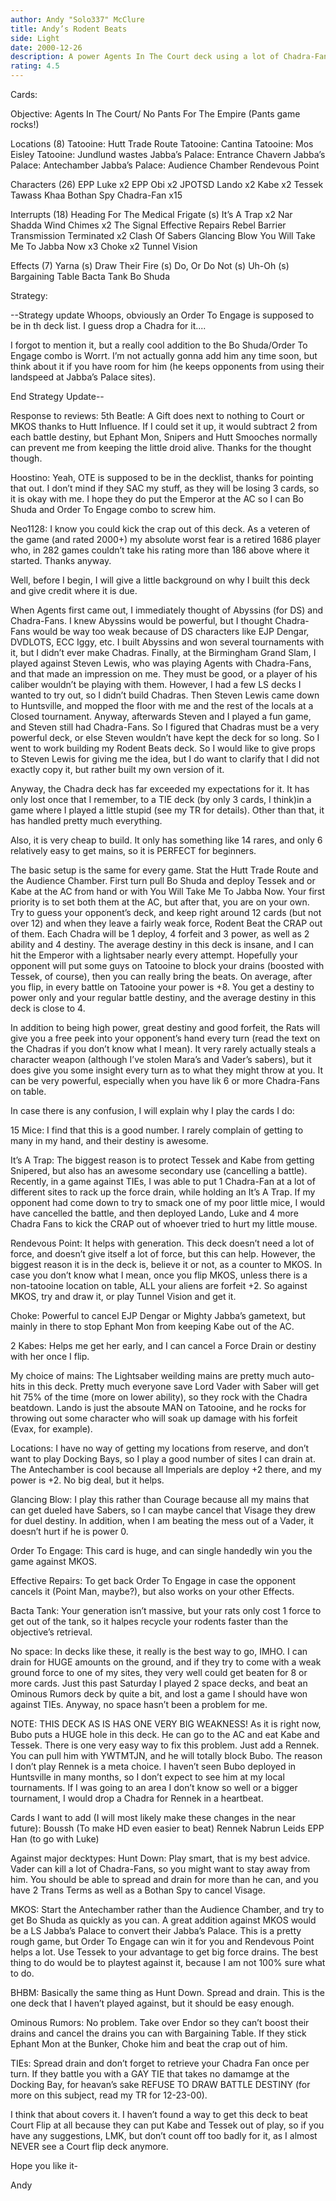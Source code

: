 ```yaml
---
author: Andy "Solo337" McClure
title: Andy’s Rodent Beats
side: Light
date: 2000-12-26
description: A power Agents In The Court deck using a lot of Chadra-Fans, backed with a few choice mains enginerred to bring the beats, but also have force drain potential when needed.
rating: 4.5
---
```

Cards: 


Objective:
Agents In The Court/ No Pants For The Empire (Pants game rocks!)

Locations (8)
Tatooine: Hutt Trade Route
Tatooine: Cantina
Tatooine: Mos Eisley
Tatooine: Jundlund wastes
Jabba’s Palace: Entrance Chavern
Jabba’s Palace: Antechamber
Jabba’s Palace: Audience Chamber
Rendevous Point

Characters (26)
EPP Luke x2
EPP Obi x2
JPOTSD Lando x2
Kabe x2
Tessek
Tawass Khaa
Bothan Spy
Chadra-Fan x15

Interrupts (18)
Heading For The Medical Frigate (s)
It’s A Trap x2
Nar Shadda Wind Chimes x2
The Signal
Effective Repairs
Rebel Barrier
Transmission Terminated x2
Clash Of Sabers
Glancing Blow
You Will Take Me To Jabba Now x3
Choke x2
Tunnel Vision

Effects (7)
Yarna (s)
Draw Their Fire (s)
Do, Or Do Not (s)
Uh-Oh (s)
Bargaining Table
Bacta Tank
Bo Shuda 

Strategy: 

--Strategy update
Whoops, obviously an Order To Engage is supposed to be in th deck list. I guess drop a Chadra for it....

I forgot to mention it, but a really cool addition to the Bo Shuda/Order To Engage combo is Worrt. I’m not actually gonna add him any time soon, but think about it if you have room for him (he keeps opponents from using their landspeed at Jabba’s Palace sites).

End Strategy Update--

Response to reviews:
5th Beatle: A Gift does next to nothing to Court or MKOS thanks to Hutt Influence. If I could set it up, it would subtract 2 from each battle destiny, but Ephant Mon, Snipers and Hutt Smooches normally can prevent me from keeping the little droid alive. Thanks for the thought though.

Hoostino: Yeah, OTE is supposed to be in the decklist, thanks for pointing that out. I don’t mind if they SAC my stuff, as they will be losing 3 cards, so it is okay with me. I hope they do put the Emperor at the AC so I can Bo Shuda and Order To Engage combo to screw him.

Neo1128: I know you could kick the crap out of this deck. As a veteren of the game (and rated 2000+) my absolute worst fear is a retired 1686 player who, in 282 games couldn’t take his rating more than 186 above where it started. Thanks anyway.

Well, before I begin, I will give a little background on why I built this deck and give credit where it is due.

When Agents first came out, I immediately thought of Abyssins (for DS) and Chadra-Fans. I knew Abyssins would be powerful, but I thought Chadra-Fans would be way too weak because of DS characters like EJP Dengar, DVDLOTS, ECC Iggy, etc. I built Abyssins and won several tournaments with it, but I didn’t ever make Chadras. Finally, at the Birmingham Grand Slam, I played against Steven Lewis, who was playing Agents with Chadra-Fans, and that made an impression on me. They must be good, or a player of his caliber wouldn’t be playing with them. However, I had a few LS decks I wanted to try out, so I didn’t build Chadras. Then Steven Lewis came down to Huntsville, and mopped the floor with me and the rest of the locals at a Closed tournament. Anyway, afterwards Steven and I played a fun game, and Steven still had Chadra-Fans. So I figured that Chadras must be a very powerful deck, or else Steven wouldn’t have kept the deck for so long. So I went to work building my Rodent Beats deck. So I would like to give props to Steven Lewis for giving me the idea, but I do want to clarify that I did not exactly copy it, but rather built my own version of it.

Anyway, the Chadra deck has far exceeded my expectations for it. It has only lost once that I remember, to a TIE deck (by only 3 cards, I think)in a game where I played a little stupid (see my TR for details). Other than that, it has handled
pretty much everything.

Also, it is very cheap to build. It only has something like 14 rares, and only 6 relatively easy to get mains, so it is PERFECT for beginners.

The basic setup is the same for every game. Stat the Hutt Trade Route and the Audience Chamber. First turn pull Bo Shuda and deploy Tessek and or Kabe at the AC from hand or with You Will Take Me To Jabba Now. Your first priority is to set both them at the AC, but after that, you are on your own. Try to guess your opponent’s deck, and keep right around 12 cards (but not over 12) and when they leave a fairly weak force, Rodent Beat the CRAP out of them. Each Chadra will be 1 deploy, 4 forfeit and 3 power, as well as 2 ability and 4 destiny. The average destiny in this deck is insane, and I can hit the Emperor with a lightsaber nearly every attempt. Hopefully your opponent will put some guys on Tatooine to block your drains (boosted with Tessek, of course), then you can really bring the beats. On average, after you flip, in every battle on Tatooine your power is +8. You get a destiny to power only and your regular battle destiny, and the average destiny in this deck is close to 4.

In addition to being high power, great destiny and good forfeit, the Rats will give you a free peek into your opponent’s hand every turn (read the text on the Chadras if you don’t know what I mean). It very rarely actually steals a character weapon (although I’ve stolen Mara’s and Vader’s sabers), but it does give you some insight every turn as to what they might throw at you. It can be very powerful, especially when you have lik 6 or more Chadra-Fans on table.

In case there is any confusion, I will explain why I play the cards I do:

15 Mice: I find that this is a good number. I rarely complain of getting to many in my hand, and their destiny is awesome.

It’s A Trap: The biggest reason is to protect Tessek and Kabe from getting Snipered, but also has an awesome secondary use (cancelling a battle). Recently, in a game against TIEs, I was able to put 1 Chadra-Fan at a lot of different sites to rack up the force drain, while holding an It’s A Trap. If my opponent had come down to try to smack one of my poor little mice, I would have cancelled the battle, and then deployed Lando, Luke and 4 more Chadra Fans to kick the CRAP out of whoever tried to hurt my little mouse.

Rendevous Point: It helps with generation. This deck doesn’t need a lot of force, and doesn’t give itself a lot of force, but this can help. However, the biggest reason it is in the deck is, believe it or not, as a counter to MKOS. In case you don’t know what I mean, once you flip MKOS, unless there is a non-tatooine location on table, ALL your aliens are forfeit +2. So against MKOS, try and draw it, or play Tunnel Vision and get it.

Choke: Powerful to cancel EJP Dengar or Mighty Jabba’s gametext, but mainly in there to stop Ephant Mon from keeping Kabe out of the AC.

2 Kabes: Helps me get her early, and I can cancel a Force Drain or destiny with her once I flip.

My choice of mains: The Lightsaber weilding mains are pretty much auto-hits in this deck. Pretty much everyone save Lord Vader with Saber will get hit 75% of the time (more on lower ability), so they rock with the Chadra beatdown. Lando is just the absoute MAN on Tatooine, and he rocks for throwing out some character who will soak up damage with his forfeit (Evax, for example).

Locations: I have no way of getting my locations from reserve, and don’t want to play Docking Bays, so I play a good number of sites I can drain at. The Antechamber is cool because all Imperials are deploy +2 there, and my power is +2. No big deal, but it helps.

Glancing Blow: I play this rather than Courage because all my mains that can get dueled have Sabers, so I can maybe cancel that Visage they drew for duel destiny. In addition, when I am beating the mess out of a Vader, it doesn’t hurt if he is power 0.

Order To Engage: This card is huge, and can single handedly win you the game against MKOS.

Effective Repairs: To get back Order To Engage in case the opponent cancels it (Point Man, maybe?), but also works on your other Effects.

Bacta Tank: Your generation isn’t massive, but your rats only cost 1 force to get out of the tank, so it halpes recycle your rodents faster than the objective’s retrieval.

No space: In decks like these, it really is the best way to go, IMHO. I can drain for HUGE amounts on the ground, and if they try to come with a weak ground force to one of my sites, they very well could get beaten for 8 or more cards. Just this past Saturday I played 2 space decks, and beat an Ominous Rumors deck by quite a bit, and lost a game I should have won against TIEs. Anyway, no space hasn’t been a problem for me.

NOTE: THIS DECK AS IS HAS ONE VERY BIG WEAKNESS!
As it is right now, Bubo puts a HUGE hole in this deck. He can go to the AC and eat Kabe and Tessek. There is one very easy way to fix this problem. Just add a Rennek. You can pull him with YWTMTJN, and he will totally block Bubo. The reason I don’t play Rennek is a meta choice. I haven’t seen Bubo deployed in Huntsville in many months, so I don’t expect to see him at my local tournaments. If I was going to an area I don’t know so well or a bigger tournament, I would drop a Chadra for Rennek in a heartbeat.

Cards I want to add (I will most likely make these changes in the near future):
Boussh (To make HD even easier to beat)
Rennek
Nabrun Leids
EPP Han (to go with Luke)

Against major decktypes:
Hunt Down: Play smart, that is my best advice. Vader can kill a lot of Chadra-Fans, so you might want to stay away from him. You should be able to spread and drain for more than he can, and you have 2 Trans Terms as well as a Bothan Spy to cancel Visage.

MKOS: Start the Antechamber rather than the Audience Chamber, and try to get Bo Shuda as quickly as you can. A great addition against MKOS would be a LS Jabba’s Palace to convert their Jabba’s Palace. This is a pretty rough game, but Order To Engage can win it for you and Rendevous Point helps a lot. Use Tessek to your advantage to get big force drains. The best thing to do would be to playtest against it, because I am not 100% sure what to do.

BHBM: Basically the same thing as Hunt Down. Spread and drain. This is the one deck that I haven’t played against, but it should be easy enough.

Ominous Rumors: No problem. Take over Endor so they can’t boost their drains and cancel the drains you can with Bargaining Table. If they stick Ephant Mon at the Bunker, Choke him and beat the crap out of him.

TIEs: Spread drain and don’t forget to retrieve your Chadra Fan once per turn. If they battle you with a GAY TIE that takes no damamge at the Docking Bay, for heavan’s sake REFUSE TO DRAW BATTLE DESTINY (for more on this subject, read my TR for 12-23-00).

I think that about covers it. I haven’t found a way to get this deck to beat Court Flip at all because they can put Kabe and Tessek out of play, so if you have any suggestions, LMK, but don’t count off too badly for it, as I almost NEVER see a Court flip deck anymore.

Hope you like it-

Andy


